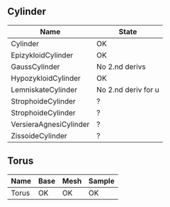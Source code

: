 ## Cylinder

| Name | State |
|----|----|
| Cylinder | OK |
| EpizykloidCylinder | OK |
| GaussCylinder | No 2.nd derivs |
| HypozykloidCylinder | OK |
| LemniskateCylinder | No 2.nd deriv for u  |
| StrophoideCylinder | ? |
| StrophoideCylinder | ? |
| VersieraAgnesiCylinder | ? |
| ZissoideCylinder | ? |

## Torus

| Name | Base | Mesh | Sample |
|----|----|----|----|
|Torus| OK | OK | OK |
